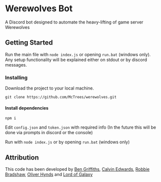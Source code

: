 # Werewolves Bot

A Discord bot designed to automate the heavy-lifting of game server Werewolves

## Getting Started

Run the main file with `node index.js` or opening `run.bat` (windows only). Any setup functionality will be explained either on stdout or by discord messages.


### Installing

Download the project to your local machine.

```
git clone https://github.com/McTrees/werewolves.git
```

#### Install dependencies

```
npm i
```

Edit `config.json` and `token.json` with required info (In the future this will be done via prompts in discord or the console)

Run with `node index.js` or by opening `run.bat` (windows only)


## Attribution
This code has been developed by [Ben Griffiths](https://github.com/BenTechy66), [Calvin Edwards](https://github.com/ed588), [Robbie Bradshaw](https://github.com/trebor97351), [Oliver Hynds](https://ghithub.com/oliverh57) and [Lord of Galaxy](https://github.com/Lord-of-the-Galaxy)
